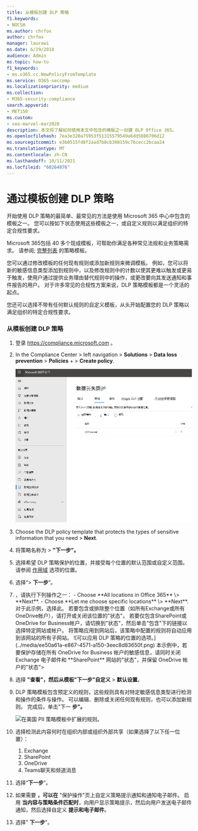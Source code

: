 ```yaml
---
title: 从模板创建 DLP 策略
f1.keywords:
- NOCSH
ms.author: chrfox
author: chrfox
manager: laurawi
ms.date: 6/29/2018
audience: Admin
ms.topic: how-to
f1_keywords:
- ms.o365.cc.NewPolicyFromTemplate
ms.service: O365-seccomp
ms.localizationpriority: medium
ms.collection:
- M365-security-compliance
search.appverid:
- MET150
ms.custom:
- seo-marvel-mar2020
description: 本文将了解如何使用本文中包含的模板之一创建 DLP Office 365。
ms.openlocfilehash: 7ea3e320a75953f51315579549a6dd5086706d12
ms.sourcegitcommit: e3b0515fd8f2aad7b8cb308159c7bcecc2bcaa24
ms.translationtype: MT
ms.contentlocale: zh-CN
ms.lasthandoff: 10/11/2021
ms.locfileid: "60264876"
---
```

# <a name="create-a-dlp-policy-from-a-template"></a>通过模板创建 DLP 策略

开始使用 DLP 策略的最简单、最常见的方法是使用 Microsoft 365 中心中包含的模板之一。 您可以按如下状态使用这些模板之一，或自定义规则以满足组织的特定合规性要求。

Microsoft 365包括 40 多个现成模板，可帮助你满足各种常见法规和业务策略需求。 请参阅; [完整列表](dlp-policy-reference.md#policy-templates) 的策略模板。 

您可以通过修改模板的任何现有规则或添加新规则来微调模板。 例如，您可以将新的敏感信息类型添加到规则中，以及修改规则中的计数以使其更难以触发或更易于触发，使用户通过提供业务理由替代规则中的操作，或更改要向其发送通知和事件报告的用户。 对于许多常见的合规性方案来说，DLP 策略模板都是一个灵活的起点。

您还可以选择不带有任何默认规则的自定义模板，从头开始配置您的 DLP 策略以满足组织的特定合规性要求。

### <a name="create-the-dlp-policy-from-a-template"></a>从模板创建 DLP 策略

1. 登录 <https://compliance.microsoft.com> 。

2. In the Compliance Center \> left navigation \> **Solutions** \> **Data loss prevention** \> **Policies** + \> **Create policy**.

    ![创建策略按钮。](../media/b1e48a08-92e2-47ca-abdc-4341694ddc7c.png)
          
3. Choose the DLP policy template that protects the types of sensitive information that you need \> **Next**.

4. 将策略名称为 \> **"下一步"。**
 
<!--In this example, you'll select **Privacy** \> **U.S. Personally Identifiable Information (PII) Data** because it already includes most of the types of sensitive information that you want to protect - you'll add a couple later.

    When you select a template, you can read the description on the right to learn what types of sensitive information the template protects.

    ![Page for choosing a DLP policy template.](../media/775266f6-ad87-4080-8d7c-97f2e7403b30.png)-->

5. 选择希望 DLP 策略保护的位置，并接受每个位置的默认范围或自定义范围。 请参阅 [作用域](dlp-policy-reference.md#locations) 选项的位置。

6. 选择“\> **下一步**”。
 
1. <!-->，请执行下列操作之一：

   - Choose **All locations in Office 365** \> **Next**.
   - Choose **Let me choose specific locations** \> **Next**. 对于此示例，选择此。

   若要包含或排除整个位置（如所有Exchange或所有OneDrive帐户），请打开或关闭该位置的"状态"。

   若要仅包含SharePoint或OneDrive for Business帐户，请切换到"状态"，然后单击"包含"下的链接以选择特定网站或帐户。  将策略应用到网站后，该策略中配置的规则将自动应用到该网站的所有子网站。

   ![可以应用 DLP 策略的位置的选项。](../media/ee50a61a-e867-4571-a150-3eec8d83650f.png)

   本示例中，若要保护存储在所有 OneDrive for Business 帐户的敏感信息，请同时关闭 Exchange 电子邮件和 **SharePoint** 网站的"状态"，并保留 OneDrive 帐户的"状态">  

7. 选择 **"查看"，然后从模板"下一步"自定义** \> **默认设置**。

8. DLP 策略模板包含预定义的规则，这些规则具有对特定敏感信息类型进行检测和操作的条件与操作。 可以编辑、删除或关闭任何现有规则，也可以添加新规则。 完成后，单击"下一 **步"。**

    ![在美国 PII 策略模板中扩展的规则。](../media/3bc9f1b6-f8ad-4334-863a-24448bb87687.png)

9. 选择检测此内容何时在组织内部或组织外部共享（如果选择了以下任一位置）：
    1. Exchange
    1. SharePoint
    1. OneDrive
    1. Teams聊天和频道消息 

10. 选择“**下一步**”。

11. 如果需要 **，可以在** "保护操作"页上自定义策略提示通知和通知电子邮件。 启用 **当内容与策略条件匹配时**，向用户显示策略提示，然后向用户发送电子邮件通知，然后选择自定义 **提示和电子邮件**。
12. 选择" **下一步**"。


<!--    In this example, the U.S. PII Data template includes two predefined rules:

   - **Low volume of content detected U.S. PII** This rule looks for files containing between 1 and 10 occurrences of each of three types of sensitive information (ITIN, SSN, and U.S. passport numbers), where the files are shared with people outside the organization. If found, the rule sends an email notification to the primary site collection administrator, document owner, and person who last modified the document.

   - **High volume of content detected U.S. PII** This rule looks for files containing 10 or more occurrences of each of the same three sensitive information types, where the files are shared with people outside the organization. If found, this action also sends an email notification, plus it restricts access to the file. For content in a OneDrive for Business account, this means that permissions for the document are restricted for everyone except the primary site collection administrator, document owner, and person who last modified the document.

    To meet your organization's specific requirements, you may want to make the rules easier to trigger, so that a single occurrence of sensitive information is enough to block access for external users. After looking at these rules, you understand that you don't need low and high count rules—you need only a single rule that blocks access if any occurrence of sensitive information is found.

    So you expand the rule named **Low volume of content detected U.S. PII** \> **Delete rule**.

    ![Delete rule button.](../media/bc36f7d2-0fae-4af1-92e8-95ba51077b12.png)

9. Now, in this example, you need to add two sensitive information types (U.S. bank account numbers and U.S. driver's license numbers), allow people to override a rule, and change the count to any occurrence. You can do all of this by editing one rule, so select **High volume of content detected U.S. PII** \> **Edit rule**.

    ![Edit rule button.](../media/eaf54067-4945-4c98-8dd6-fb2c5d6de075.png)

10. To add a sensitive information type, in the **Conditions** section \> **Add or change types**. Then, under **Add or change types** \> choose **Add** \> select **U.S. Bank Account Number** and **U.S. Driver's License Number** \> **Add** \> **Done**.

    ![Option to Add or change types.](../media/c6c3ae86-f7db-40a8-a6e4-db11692024be.png)

    ![Add or change types pane.](../media/fdbb96af-b914-4a6c-a97b-bbd014689965.png)

11. To change the count (the number of instances of sensitive information required to trigger the rule), under **Instance count** \> choose the **min** value for each type \> enter 1. The minimum count cannot be empty. The maximum count can be empty; an empty **max** value convert to **any**.

    When finished, the min count for all of the sensitive information types should be **1** and the max count should be **any**. In other words, any occurrence of this type of sensitive information will satisfy this condition.

    ![Instance counts for sensitive information types.](../media/5c6e08cb-59a9-4558-b54b-d899836d4737.png)

12. For the final customization, you don't want your DLP policies to block people from doing their work when they have a valid business justification or encounter a false positive, so you want the user notification to include options to override the blocking action.

    In the **User notifications** section, you can see that email notifications and policy tips are turned on by default for this rule in the template.

    In the **User overrides** section, you can see that overrides for a business justification are turned on, but overrides to report false positives are not. Choose **Override the rule automatically if they report it as a false positive**.

    ![User notifications section and User overrides section.](../media/62720e7a-a939-4c03-b414-67748f3d64a0.png)

13. At the top of the rule editor, change the name of this rule from the default **High volume of content detected U.S. PII** to **Any content detected with U.S. PII** because it's now triggered by any occurrence of its sensitive information types.

14. At the bottom of the rule editor \> **Save**.

15. Review the conditions and actions for this rule \> **Next**.

    On the right, notice the **Status** switch for the rule. If you turn off an entire policy, all rules contained in the policy are also turned off. However, here you can turn off a specific rule without turning off the entire policy. This can be useful when you need to investigate a rule that is generating a large number of false positives.

16. On the next page, read and understand the following, and then choose whether to turn on the rule or test it out first \> **Next**.

     Before you create your DLP policies, you should consider rolling them out gradually to assess their impact and test their effectiveness before you fully enforce them. For example, you don't want a new DLP policy to unintentionally block access to thousands of documents that people require to get their work done.

    If you're creating DLP policies with a large potential impact, we recommend following this sequence:

17. Start in test mode without Policy Tips and then use the DLP reports to assess the impact. You can use DLP reports to view the number, location, type, and severity of policy matches. Based on the results, you can fine tune the rules as needed. In test mode, DLP policies will not impact the productivity of people working in your organization.

18. Move to Test mode with notifications and Policy Tips so that you can begin to teach users about your compliance policies and prepare them for the rules that are going to be applied. At this stage, you can also ask users to report false positives so that you can further refine the rules.

19. Turn on the policies so that the rules are enforced and the content's protected. Continue to monitor the DLP reports and any incident reports or notifications to make sure that the results are what you intend.

    ![Options for using test mode and turning on policy.](../media/49fafaac-c6cb-41de-99c4-c43c3e380c3a.png)

20. Review your settings for this policy \> choose **Create**.

After you create and turn on a DLP policy, it's deployed to any content sources that it includes, such as SharePoint Online sites or OneDrive for Business accounts, where the policy begins automatically enforcing its rules on that content.


## Example: Identify sensitive information across all OneDrive for Business sites and restrict access for people outside your organization

OneDrive for Business accounts make it easy for people across your organization to collaborate and share documents. But a common concern for compliance officers is that sensitive information stored in OneDrive for Business accounts may be inadvertently shared with people outside your organization. A DLP policy can help mitigate this risk.

In this example, you'll create a DLP policy that identifies U.S. PII data, which includes Individual Taxpayer Identification Numbers (ITIN), Social Security Numbers, and U.S. passport numbers. You'll get started by using a template, and then you'll modify the template to meet your organization's compliance requirements—specifically, you'll:

- Add a couple of types of sensitive information—U.S. bank account numbers and U.S. driver's license numbers—so that the DLP policy protects even more of your sensitive data.

- Make the policy more sensitive, so that a single occurrence of sensitive information is enough to restrict access for external users.

- Allow users to override the actions by providing a business justification or reporting a false positive. This way, your DLP policy won't prevent people in your organization from getting their work done, provided they have a valid business reason for sharing the sensitive information.


## View the status of a DLP policy

At any time, you can view the status of your DLP policies on the **Policy** page in the **Data loss prevention** section of the Security &amp; Compliance Center. Here you can find important information, such as whether a policy was successfully enabled or disabled, or whether the policy is in test mode.

Here are the different statuses and what they mean.

<br>

****

|Status|Explanation|
|---|---|
|**Turning on…**|The policy is being deployed to the content sources that it includes. The policy is not yet enforced on all sources.|
|**Testing, with notifications**|The policy is in test mode. The actions in a rule are not applied, but policy matches are collected and can be viewed by using the DLP reports. Notifications about policy matches are sent to the specified recipients.|
|**Testing, without notifications**|The policy is in test mode. The actions in a rule are not applied, but policy matches are collected and can be viewed by using the DLP reports. Notifications about policy matches are not sent to the specified recipients.|
|**On**|The policy is active and enforced. The policy was successfully deployed to all its content sources.|
|**Turning off...**|The policy is being removed from the content sources that it includes. The policy may still be active and enforced on some sources. Turning off a policy may take up to 45 minutes.|
|**Off**|The policy is not active and not enforced. The settings for the policy (sources, keywords, duration, etc) are saved.|
|**Deleting...**|The policy is in the process of being deleted. The policy is not active and not enforced. It normally takes an hour for a policy to delete.|
|

## Turn off a DLP policy

You can edit or turn off a DLP policy at any time. Turning off a policy disables all of the rules in the policy.

To edit or turn off a DLP policy, on the **Policy** page \> select the policy \> **Edit policy**.

![Edit policy button.](../media/ce319e92-0519-44fe-9507-45a409eaefe4.png)

In addition, you can turn off each rule individually by editing the policy and then toggling off the **Status** of that rule, as described above.

## More information

- [Learn about data loss prevention](dlp-learn-about-dlp.md)
- [Send notifications and show policy tips for DLP policies](use-notifications-and-policy-tips.md)
- [Create a DLP policy to protect documents with FCI or other properties](protect-documents-that-have-fci-or-other-properties.md)
- [What the DLP policy templates include](what-the-dlp-policy-templates-include.md)
- [Sensitive information type entity definitions](sensitive-information-type-entity-definitions.md)

